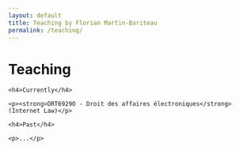 ```yaml
---
layout: default
title: Teaching by Florian Martin-Bariteau
permalink: /teaching/
---
```


<div class="post">
	<h1 class="pageTitle">Teaching</h1>

	<h4>Currently</h4>

	<p><strong>DRT6929O - Droit des affaires électroniques</strong> (Internet Law)</p>
	
	<h4>Past</h4>
	
	<p>...</p>
	
</div>
